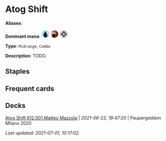 # Atog Shift

**Aliases**: 

**Dominant mana**: <img src="../resources/images/mana/U.png" width="25"/> <img src="../resources/images/mana/R.png" width="25"/> <img src="../resources/images/mana/C.png" width="25"/>

**Type**: `Midrange`, `Combo`

**Description**: TODO.

## **Staples**



## **Frequent cards**



## **Decks**

[Atog Shift 612.001.Matteo Mazzola](https://deckstats.net/decks/181430/2120618-atog-shift-612-001-matteo-mazz) | *2021-06-22, 19:47:20* | Paupergeddon Milano 2020  


*Last updated: 2021-07-01, 10:17:02.*
